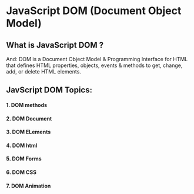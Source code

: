# JavaScript DOM (Document Object Model)

## What is JavaScript DOM ? 

And: DOM is a Document Object Model & Programming Interface for HTML that defines HTML  properties, objects, events & methods to get, change, add, or delete HTML elements.


## JavScript DOM Topics: 

#### 1. DOM methods

#### 2. DOM Document

#### 3. DOM ELements

#### 4. DOM html

#### 5. DOM Forms

#### 6. DOM CSS

#### 7. DOM Animation